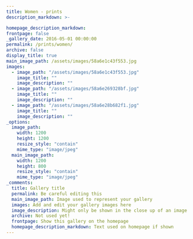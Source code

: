 ```yaml
---
title: Women - prints
description_markdown: >-

homepage_description_markdown: 
frontpage: false
_gallery_date: 2016-05-01 00:00:00
permalink: /prints/women/
archive: false
display_title: true
main_image_path: /assets/images/58a6e1c43f553.jpg
images:
  - image_path: "/assets/images/58a6e1c43f553.jpg"
    image_title: ""
    image_description: ""
  - image_path: "/assets/images/58a6e269328bf.jpg"
    image_title: ""
    image_description: ""
  - image_path: "/assets/images/58a6e28b682f1.jpg"
    image_title: ""
    image_description: ""
_options:
  image_path:
    width: 1200
    height: 1200
    resize_style: "contain"
    mime_type: "image/jpeg"
  main_image_path:
    width: 1200
    height: 800
    resize_style: "contain"
    mime_type: "image/jpeg"
_comments:
  title: Gallery title
  permalink: Be careful editing this
  main_image_path: Image used to represent your gallery
  images: Add and edit your gallery images here
  image_description: Might only be shown in the close up of an image
  archive: Not used yet!
  frontpage: Show this gallery on the homepage
  homepage_description_markdown: Text used on homepage if shown
---
```

